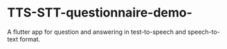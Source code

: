 # TTS-STT-questionnaire-demo-
A flutter app for question and answering in test-to-speech and speech-to-text format.
